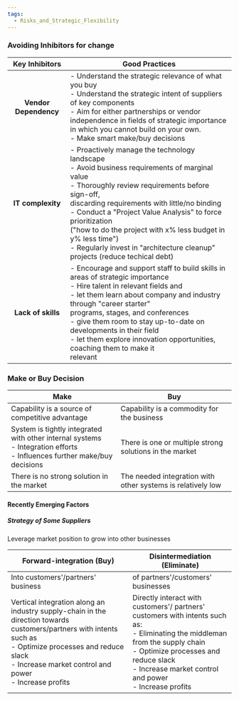 ```yaml
---
tags:
  - Risks_and_Strategic_Flexibility
---
```

### Avoiding Inhibitors for change
|    Key Inhibitors     | Good Practices                                                                                                                                                                                                                                                                                                                                                                                                                          |
| :-------------------: | --------------------------------------------------------------------------------------------------------------------------------------------------------------------------------------------------------------------------------------------------------------------------------------------------------------------------------------------------------------------------------------------------------------------------------------- |
| **Vendor Dependency** | - Understand the strategic relevance of what you buy<br>- Understand the strategic intent of suppliers of key components<br>- Aim for either partnerships or vendor independence in fields of strategic importance in which you cannot build on your own.<br>- Make smart make/buy decisions                                                                                                                                            |
|   **IT complexity**   | - Proactively manage the technology landscape<br>- Avoid business requirements of marginal value<br>    - Thoroughly review requirements before sign-off, <br>	   discarding requirements with little/no binding<br>	- Conduct a "Project Value Analysis" to force prioritization <br>	   ("how to do the project with x% less budget in y% less time")<br>- Regularly invest in "architecture cleanup" projects (reduce techical debt) |
|  **Lack of skills**   | - Encourage and support staff to build skills in areas of strategic importance<br>- Hire talent in relevant fields and<br>    - let them learn about company and industry through "career starter"<br>	   programs, stages, and conferences<br>	- give them room to stay up-to-date on developments in their field<br>	- let them explore innovation opportunities, coaching them to make it<br>	   relevant                            |
### Make or Buy Decision
| Make                                                                                                                         | Buy                                                         |
| ---------------------------------------------------------------------------------------------------------------------------- | ----------------------------------------------------------- |
| Capability is a source of competitive advantage                                                                              | Capability is a commodity for the business                  |
| System is tightly integrated with other internal systems<br>- Integration efforts<br>- Influences further make/buy decisions | There is one or multiple strong solutions in the market     |
| There is no strong solution in the market                                                                                    | The needed integration with other systems is relatively low |
#### Recently Emerging Factors
##### Strategy of Some Suppliers
Leverage market position to grow into other businesses

| Forward-integration (Buy)                                                                                                                                                                                                  | Disintermediation (Eliminate)                                                                                                                                                                                                           |
| -------------------------------------------------------------------------------------------------------------------------------------------------------------------------------------------------------------------------- | --------------------------------------------------------------------------------------------------------------------------------------------------------------------------------------------------------------------------------------- |
| Into customers'/partners' business                                                                                                                                                                                         | of partners'/customers' businesses                                                                                                                                                                                                      |
| Vertical integration along an industry supply-chain in the direction towards customers/partners with intents such as<br>- Optimize processes and reduce slack<br>- Increase market control and power<br>- Increase profits | Directly interact with customers'/ partners' customers with intents such as:<br>- Eliminating the middleman from the supply chain<br>- Optimize processes and reduce slack<br>- Increase market control and power<br>- Increase profits |
